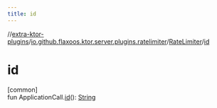 ```yaml
---
title: id
---
```

//[extra-ktor-plugins](../../../index.md)/[io.github.flaxoos.ktor.server.plugins.ratelimiter](../index.md)/[RateLimiter](index.md)/[id](id.md)



# id



[common]\
fun ApplicationCall.[id](id.md)(): [String](https://kotlinlang.org/api/latest/jvm/stdlib/kotlin/-string/index.md)




